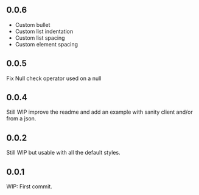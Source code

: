 ## 0.0.6

- Custom bullet
- Custom list indentation
- Custom list spacing
- Custom element spacing

## 0.0.5

Fix Null check operator used on a null 

## 0.0.4

Still WIP improve the readme and add an example with sanity client and/or from a json.

## 0.0.2

Still WIP but usable with all the default styles.

## 0.0.1

WIP: First commit.
